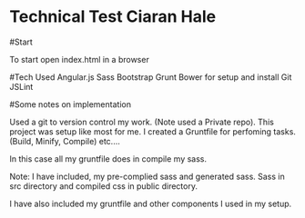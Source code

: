 # Technical Test Ciaran Hale

#Start

To start open index.html in a browser

#Tech Used
Angular.js
Sass
Bootstrap
Grunt
Bower for setup and install
Git
JSLint

#Some notes on implementation

Used a git to version control my work. (Note used a Private repo).
This project was setup like most for me. I created a Gruntfile for perfoming tasks. (Build, Minify, Compile) etc....

In this case all my gruntfile does in compile my sass. 

Note: I have included, my pre-complied sass and generated sass. Sass in src directory and compiled css in public directory. 

I have also included my gruntfile and other components I used in my setup.




